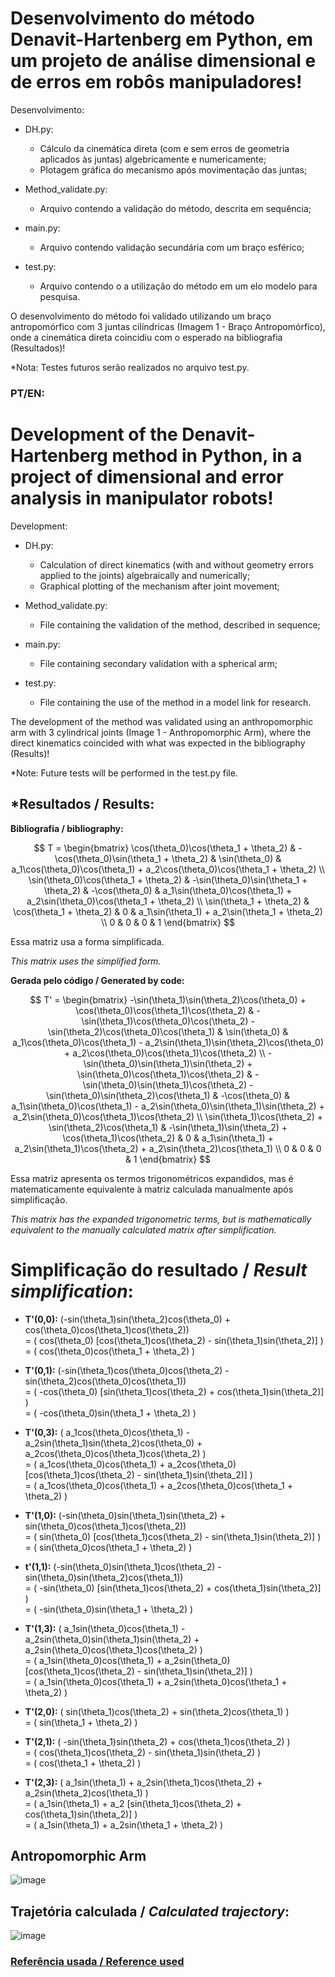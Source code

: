 # Desenvolvimento do método Denavit-Hartenberg em Python, em um projeto de análise dimensional e de erros em robôs manipuladores!

Desenvolvimento:
- DH.py:
  - Cálculo da cinemática direta (com e sem erros de geometria aplicados às juntas) algebricamente e numericamente;
  - Plotagem gráfica do mecanismo após movimentação das juntas;

- Method_validate.py:
  - Arquivo contendo a validação do método, descrita em sequência;

- main.py:
  - Arquivo contendo validação secundária com um braço esférico;

- test.py:
  - Arquivo contendo o a utilização do método em um elo modelo para pesquisa.

O desenvolvimento do método foi validado utilizando um braço antropomórfico com 3 juntas cilíndricas (Imagem 1 - Braço Antropomórfico), onde a cinemática direta coincidiu com o esperado na bibliografia (Resultados)!

*Nota: Testes futuros serão realizados no arquivo test.py.

### **PT/EN:** 
# Development of the Denavit-Hartenberg method in Python, in a project of dimensional and error analysis in manipulator robots!

Development:
- DH.py:
  - Calculation of direct kinematics (with and without geometry errors applied to the joints) algebraically and numerically;
  - Graphical plotting of the mechanism after joint movement;

- Method_validate.py:
  - File containing the validation of the method, described in sequence;

- main.py:
  - File containing secondary validation with a spherical arm;

- test.py:
  - File containing the use of the method in a model link for research.
 
The development of the method was validated using an anthropomorphic arm with 3 cylindrical joints (Image 1 - Anthropomorphic Arm), where the direct kinematics coincided with what was expected in the bibliography (Results)!

*Note: Future tests will be performed in the test.py file.


## *Resultados / Results:

**Bibliografia / bibliography:**

$$
T = \begin{bmatrix}
\cos(\theta_0)\cos(\theta_1 + \theta_2) & -\cos(\theta_0)\sin(\theta_1 + \theta_2) & \sin(\theta_0) & a_1\cos(\theta_0)\cos(\theta_1) + a_2\cos(\theta_0)\cos(\theta_1 + \theta_2) \\
\sin(\theta_0)\cos(\theta_1 + \theta_2) & -\sin(\theta_0)\sin(\theta_1 + \theta_2) & -\cos(\theta_0) & a_1\sin(\theta_0)\cos(\theta_1) + a_2\sin(\theta_0)\cos(\theta_1 + \theta_2) \\
\sin(\theta_1 + \theta_2) & \cos(\theta_1 + \theta_2) & 0 & a_1\sin(\theta_1) + a_2\sin(\theta_1 + \theta_2) \\
0 & 0 & 0 & 1
\end{bmatrix}
$$

Essa matriz usa a forma simplificada.

*This matrix uses the simplified form.*

**Gerada pelo código / Generated by code:**

$$
T' = \begin{bmatrix}
-\sin(\theta_1)\sin(\theta_2)\cos(\theta_0) + \cos(\theta_0)\cos(\theta_1)\cos(\theta_2) & -\sin(\theta_1)\cos(\theta_0)\cos(\theta_2) - \sin(\theta_2)\cos(\theta_0)\cos(\theta_1) & \sin(\theta_0) & a_1\cos(\theta_0)\cos(\theta_1) - a_2\sin(\theta_1)\sin(\theta_2)\cos(\theta_0) + a_2\cos(\theta_0)\cos(\theta_1)\cos(\theta_2) \\
-\sin(\theta_0)\sin(\theta_1)\sin(\theta_2) + \sin(\theta_0)\cos(\theta_1)\cos(\theta_2) & -\sin(\theta_0)\sin(\theta_1)\cos(\theta_2) - \sin(\theta_0)\sin(\theta_2)\cos(\theta_1) & -\cos(\theta_0) & a_1\sin(\theta_0)\cos(\theta_1) - a_2\sin(\theta_0)\sin(\theta_1)\sin(\theta_2) + a_2\sin(\theta_0)\cos(\theta_1)\cos(\theta_2) \\
\sin(\theta_1)\cos(\theta_2) + \sin(\theta_2)\cos(\theta_1) & -\sin(\theta_1)\sin(\theta_2) + \cos(\theta_1)\cos(\theta_2) & 0 & a_1\sin(\theta_1) + a_2\sin(\theta_1)\cos(\theta_2) + a_2\sin(\theta_2)\cos(\theta_1) \\
0 & 0 & 0 & 1
\end{bmatrix}
$$

Essa matriz apresenta os termos trigonométricos expandidos, mas é matematicamente equivalente à matriz calculada manualmente após simplificação.

*This matrix has the expanded trigonometric terms, but is mathematically equivalent to the manually calculated matrix after simplification.*

# Simplificação do resultado / *Result simplification*:

- **T'(0,0):** \(-sin(\theta_1)sin(\theta_2)cos(\theta_0) + cos(\theta_0)cos(\theta_1)cos(\theta_2)\)  
  = \( cos(\theta_0) [cos(\theta_1)cos(\theta_2) - sin(\theta_1)sin(\theta_2)] \)  
  = \( cos(\theta_0)cos(\theta_1 + \theta_2) \)
  
- **T'(0,1):** \(-sin(\theta_1)cos(\theta_0)cos(\theta_2) - sin(\theta_2)cos(\theta_0)cos(\theta_1)\)  
  = \( -cos(\theta_0) [sin(\theta_1)cos(\theta_2) + cos(\theta_1)sin(\theta_2)] \)  
  = \( -cos(\theta_0)sin(\theta_1 + \theta_2) \)

- **T'(0,3):** \( a_1cos(\theta_0)cos(\theta_1) - a_2sin(\theta_1)sin(\theta_2)cos(\theta_0) + a_2cos(\theta_0)cos(\theta_1)cos(\theta_2) \)  
  = \( a_1cos(\theta_0)cos(\theta_1) + a_2cos(\theta_0) [cos(\theta_1)cos(\theta_2) - sin(\theta_1)sin(\theta_2)] \)  
  = \( a_1cos(\theta_0)cos(\theta_1) + a_2cos(\theta_0)cos(\theta_1 + \theta_2) \)

- **T'(1,0):** \(-sin(\theta_0)sin(\theta_1)sin(\theta_2) + sin(\theta_0)cos(\theta_1)cos(\theta_2)\)  
  = \( sin(\theta_0) [cos(\theta_1)cos(\theta_2) - sin(\theta_1)sin(\theta_2)] \)  
  = \( sin(\theta_0)cos(\theta_1 + \theta_2) \)

- **t'(1,1):** \(-sin(\theta_0)sin(\theta_1)cos(\theta_2) - sin(\theta_0)sin(\theta_2)cos(\theta_1)\)  
  = \( -sin(\theta_0) [sin(\theta_1)cos(\theta_2) + cos(\theta_1)sin(\theta_2)] \)  
  = \( -sin(\theta_0)sin(\theta_1 + \theta_2) \)

- **T'(1,3):** \( a_1sin(\theta_0)cos(\theta_1) - a_2sin(\theta_0)sin(\theta_1)sin(\theta_2) + a_2sin(\theta_0)cos(\theta_1)cos(\theta_2) \)  
  = \( a_1sin(\theta_0)cos(\theta_1) + a_2sin(\theta_0) [cos(\theta_1)cos(\theta_2) - sin(\theta_1)sin(\theta_2)] \)  
  = \( a_1sin(\theta_0)cos(\theta_1) + a_2sin(\theta_0)cos(\theta_1 + \theta_2) \)

- **T'(2,0):** \( sin(\theta_1)cos(\theta_2) + sin(\theta_2)cos(\theta_1) \)  
  = \( sin(\theta_1 + \theta_2) \)

- **T'(2,1):** \( -sin(\theta_1)sin(\theta_2) + cos(\theta_1)cos(\theta_2) \)  
  = \( cos(\theta_1)cos(\theta_2) - sin(\theta_1)sin(\theta_2) \)  
  = \( cos(\theta_1 + \theta_2) \)

- **T'(2,3):** \( a_1sin(\theta_1) + a_2sin(\theta_1)cos(\theta_2) + a_2sin(\theta_2)cos(\theta_1) \)  
  = \( a_1sin(\theta_1) + a_2 [sin(\theta_1)cos(\theta_2) + cos(\theta_1)sin(\theta_2)] \)  
  = \( a_1sin(\theta_1) + a_2sin(\theta_1 + \theta_2) \)

## **Antropomorphic Arm**

![image](https://github.com/user-attachments/assets/fb2276c0-c112-48a9-955f-f4f296786b1b)

## **Trajetória calculada / *Calculated trajectory*:**

![image](https://github.com/user-attachments/assets/b30c4a6f-b0bd-4a3a-b591-6b1ac08d5baf)


### [Referência usada / Reference used](https://link.springer.com/book/10.1007/978-1-84628-642-1)

